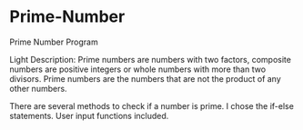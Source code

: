 # Prime-Number

Prime Number Program

Light Description:
Prime numbers are numbers with two factors, composite numbers are positive integers or whole numbers with more than two divisors. Prime numbers are the numbers that are not the product of any other numbers.

There are several methods to check if a number is prime. I chose the 
if-else statements. User input functions included.
